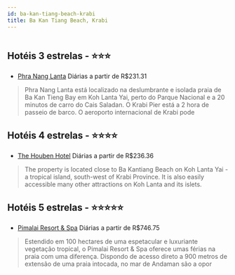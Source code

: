 ```yaml
---
id: ba-kan-tiang-beach-krabi
title: Ba Kan Tiang Beach, Krabi
---
```


<center><img src="http://photos.hotelbeds.com/giata/07/073184/073184a_hb_a_001.jpg" alt="" /></center>


## Hotéis 3 estrelas - ⭐️⭐️⭐️

-    [Phra Nang Lanta](https://www.hurb.com/hoteis/ba-kan-tiang-beach/phra-nang-lanta-JNP-JP145912?cmp=18055) Diárias a partir de R$231.31
   > Phra Nang Lanta está localizado na deslumbrante e isolada praia de Ba Kan Tieng Bay em Koh Lanta Yai, perto do Parque Nacional e a 20 minutos de carro do Cais Saladan. O Krabi Pier está a 2 hora de passeio de barco. O aeroporto internacional de Krabi pode

## Hotéis 4 estrelas - ⭐️⭐️⭐️⭐️

-    [The Houben Hotel](https://www.hurb.com/hoteis/ba-kan-tiang-beach/the-houben-hotel-JNP-JP058533?cmp=18055) Diárias a partir de R$236.36
   > The property is located close to Ba Kantiang Beach on Koh Lanta Yai - a tropical island, south-west of Krabi Province. It is also easily accessible many other attractions on Koh Lanta and its islets.

## Hotéis 5 estrelas - ⭐️⭐️⭐️⭐️⭐️

-    [Pimalai Resort & Spa](https://www.hurb.com/hoteis/ba-kan-tiang-beach/pimalai-resort-spa-JNP-JP058550?cmp=18055) Diárias a partir de R$746.75
   > Estendido em 100 hectares de uma espetacular e luxuriante vegetação tropical, o Pimalai Resort &amp; Spa oferece umas férias na praia com uma diferença. Dispondo de acesso direto a 900 metros de extensão de uma praia intocada, no mar de Andaman são a opor
